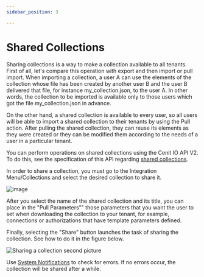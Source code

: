 ```yaml
---
sidebar_position: 3

---
```


# Shared Collections

Sharing collections is a way to make a collection available to all tenants.
First of all, let's compare this operation with export and then import or pull import. When importing a collection, a user A can use the elements of the collection whose file has been created by another user B and the user B delivered that file, for instance my_collection.json, to the user A. In other words, the collection to be imported is available only to those users which got the file my_collection.json  in advance.

On the other hand, a shared collection is available to every user, so all users will be able to import a shared collection to their tenants by using the Pull action. After pulling the shared collection, they can reuse its elements as they were created or they can be modified them according to the needs of a user in a particular tenant.

You can perform operations on shared collections using the Cenit IO API V2. To do this, see the specification of this API regarding [shared collections](https://cenit-io.github.io/api-v2-specs/#tag/Shared-Collections).

In order to share a collection, you must go to the Integration Menu/Collections and select the desired collection to share it. 

![image](https://user-images.githubusercontent.com/54523080/159975735-9192b942-d048-4a7d-bdd9-d4f8e6cbf600.png)

After you select the name of the shared collection and its title, you can place in the "Pull Parameters"" those parameters that you want the user to set when downloading the collection to your tenant, for example, connections or authorizations that have template parameters defined.

Finally, selecting the "Share" button launches the task of sharing the collection. See how to do it in the figure below. 

![Sharing a collection second picture](https://user-images.githubusercontent.com/99367633/159582932-bf113cdd-9eef-4f83-9fde-b1a63b46f77f.png)

Use [System Notifications](monitors/system_notifications.md) to check for errors. If no errors occur, the collection will be shared after a while.